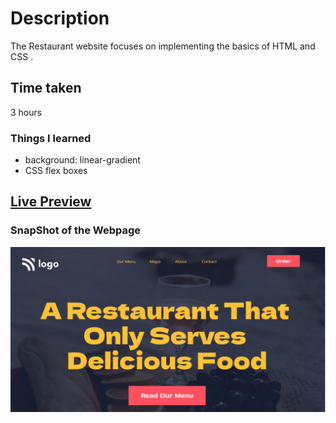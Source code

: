 # Description
The Restaurant website focuses on implementing the basics of HTML and CSS .

## Time taken
3 hours 

### Things I learned

- background: linear-gradient
- CSS flex boxes

## [Live Preview](https://project02-liard.vercel.app/)

### SnapShot of the Webpage

![StreetStyle](./thumbnail.png)